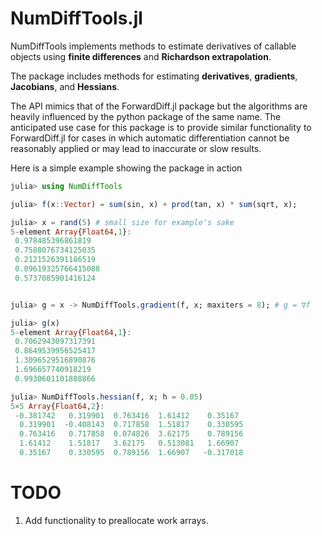 # NumDiffTools.jl

NumDiffTools implements methods to estimate derivatives of callable objects using **finite differences** and **Richardson extrapolation**.

The package includes methods for estimating **derivatives**, **gradients**, **Jacobians**, and **Hessians**.

The API mimics that of the ForwardDiff.jl package but the algorithms are heavily influenced by the python package of the same name.  The anticipated use case for this package is to provide similar functionality to ForwardDiff.jl for cases in which automatic differentiation cannot be reasonably applied or may lead to inaccurate or slow results.

Here is a simple example showing the package in action

```julia
julia> using NumDiffTools

julia> f(x::Vector) = sum(sin, x) + prod(tan, x) * sum(sqrt, x);

julia> x = rand(5) # small size for example's sake
5-element Array{Float64,1}:
 0.978485396861819  
 0.7588076734125035 
 0.2121526391186519 
 0.09619325766415088
 0.5737085901416124 


julia> g = x -> NumDiffTools.gradient(f, x; maxiters = 8); # g = ∇f

julia> g(x)
5-element Array{Float64,1}:
 0.7062943097317391
 0.8649539956525417
 1.3096529516890876
 1.696657740918219 
 0.9930601101808866

julia> NumDiffTools.hessian(f, x; h = 0.05)
5×5 Array{Float64,2}:
 -0.381742   0.319901  0.763416  1.61412    0.35167 
  0.319901  -0.408143  0.717858  1.51817    0.330595
  0.763416   0.717858  0.074826  3.62175    0.789156
  1.61412    1.51817   3.62175   0.513081   1.66907 
  0.35167    0.330595  0.789156  1.66907   -0.317018
```

# TODO

1. Add functionality to preallocate work arrays.
